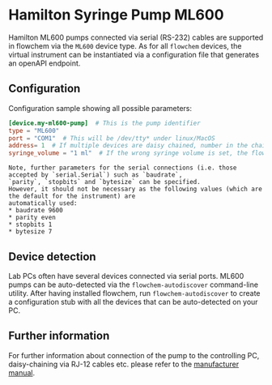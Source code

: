 # Hamilton Syringe Pump ML600

Hamilton ML600 pumps connected via serial (RS-232) cables are supported in flowchem via the `ML600` device type.
As for all `flowchem` devices, the virtual instrument can be instantiated via a configuration file that generates an
openAPI endpoint.


## Configuration
Configuration sample showing all possible parameters:

```toml
[device.my-ml600-pump]  # This is the pump identifier
type = "ML600"
port = "COM1"  # This will be /dev/tty* under linux/MacOS
address= 1  # If multiple devices are daisy chained, number in the chain 1=first...
syringe_volume = "1 ml"  # If the wrong syringe volume is set, the flow rate will be wrong.
```

```{note} Serial connection parameters
Note, further parameters for the serial connections (i.e. those accepted by `serial.Serial`) such as `baudrate`,
`parity`, `stopbits` and `bytesize` can be specified.
However, it should not be necessary as the following values (which are the default for the instrument) are
automatically used:
* baudrate 9600
* parity even
* stopbits 1
* bytesize 7
```

## Device detection
Lab PCs often have several devices connected via serial ports.
ML600 pumps can be auto-detected via the `flowchem-autodiscover` command-line utility.
After having installed flowchem, run `flowchem-autodiscover` to create a configuration stub with all the devices that
can be auto-detected on your PC.

## Further information
For further information about connection of the pump to the controlling PC, daisy-chaining via RJ-12 cables etc.
please refer to the [manufacturer manual](./Microlab-600-RS-232-Communication-Manual.pdf).
